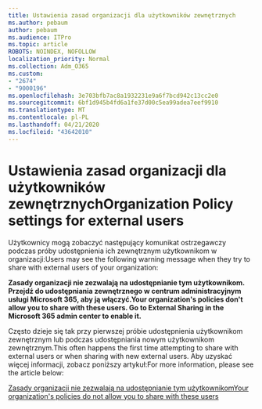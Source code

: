```yaml
---
title: Ustawienia zasad organizacji dla użytkowników zewnętrznych
ms.author: pebaum
author: pebaum
ms.audience: ITPro
ms.topic: article
ROBOTS: NOINDEX, NOFOLLOW
localization_priority: Normal
ms.collection: Adm_O365
ms.custom:
- "2674"
- "9000196"
ms.openlocfilehash: 3e703bfb7ac8a1932231e9a6f7bcd942c13cc2e0
ms.sourcegitcommit: 6bf1d945b4fd6a1fe37d00c5ea99adea7eef9910
ms.translationtype: MT
ms.contentlocale: pl-PL
ms.lasthandoff: 04/21/2020
ms.locfileid: "43642010"
---
```

# <a name="organization-policy-settings-for-external-users"></a><span data-ttu-id="0e90f-102">Ustawienia zasad organizacji dla użytkowników zewnętrznych</span><span class="sxs-lookup"><span data-stu-id="0e90f-102">Organization Policy settings for external users</span></span>

<span data-ttu-id="0e90f-103">Użytkownicy mogą zobaczyć następujący komunikat ostrzegawczy podczas próby udostępnienia ich zewnętrznym użytkownikom w organizacji:</span><span class="sxs-lookup"><span data-stu-id="0e90f-103">Users may see the following warning message when they try to share with external users of your organization:</span></span> 

   <span data-ttu-id="0e90f-104">**Zasady organizacji nie zezwalają na udostępnianie tym użytkownikom. Przejdź do udostępniania zewnętrznego w centrum administracyjnym usługi Microsoft 365, aby ją włączyć.**</span><span class="sxs-lookup"><span data-stu-id="0e90f-104">**Your organization's policies don't allow you to share with these users. Go to External Sharing in the Microsoft 365 admin center to enable it.**</span></span> 

<span data-ttu-id="0e90f-105">Często dzieje się tak przy pierwszej próbie udostępnienia użytkownikom zewnętrznym lub podczas udostępniania nowym użytkownikom zewnętrznym.</span><span class="sxs-lookup"><span data-stu-id="0e90f-105">This often happens the first time attempting to share with external users or when sharing with new external users.</span></span> <span data-ttu-id="0e90f-106">Aby uzyskać więcej informacji, zobacz poniższy artykuł:</span><span class="sxs-lookup"><span data-stu-id="0e90f-106">For more information, please see the article below:</span></span>

[<span data-ttu-id="0e90f-107">Zasady organizacji nie zezwalają na udostępnianie tym użytkownikom</span><span class="sxs-lookup"><span data-stu-id="0e90f-107">Your organization's policies do not allow you to share with these users</span></span>](https://docs.microsoft.com/sharepoint/support/administration/organization-policies-do-not-allow-you-to-share-with-users-error)






